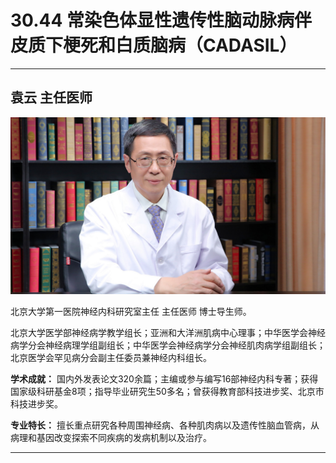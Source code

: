 # 30.44 常染色体显性遗传性脑动脉病伴皮质下梗死和白质脑病（CADASIL）

---

## 袁云 主任医师

![1686547697084](image/c30_044/1686547697084.png)

北京大学第一医院神经内科研究室主任 主任医师 博士导生师。

北京大学医学部神经病学教学组长；亚洲和大洋洲肌病中心理事；中华医学会神经病学分会神经病理学组副组长；中华医学会神经病学分会神经肌肉病学组副组长；北京医学会罕见病分会副主任委员兼神经内科组长。

**学术成就：** 国内外发表论文320余篇；主编或参与编写16部神经内科专著；获得国家级科研基金8项；指导毕业研究生50多名；曾获得教育部科技进步奖、北京市科技进步奖。

**专业特长：** 擅长重点研究各种周围神经病、各种肌肉病以及遗传性脑血管病，从病理和基因改变探索不同疾病的发病机制以及治疗。

---
